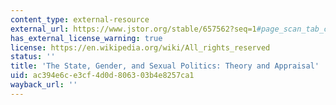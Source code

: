 ```yaml
---
content_type: external-resource
external_url: https://www.jstor.org/stable/657562?seq=1#page_scan_tab_contents
has_external_license_warning: true
license: https://en.wikipedia.org/wiki/All_rights_reserved
status: ''
title: 'The State, Gender, and Sexual Politics: Theory and Appraisal'
uid: ac394e6c-e3cf-4d0d-8063-03b4e8257ca1
wayback_url: ''
---
```

